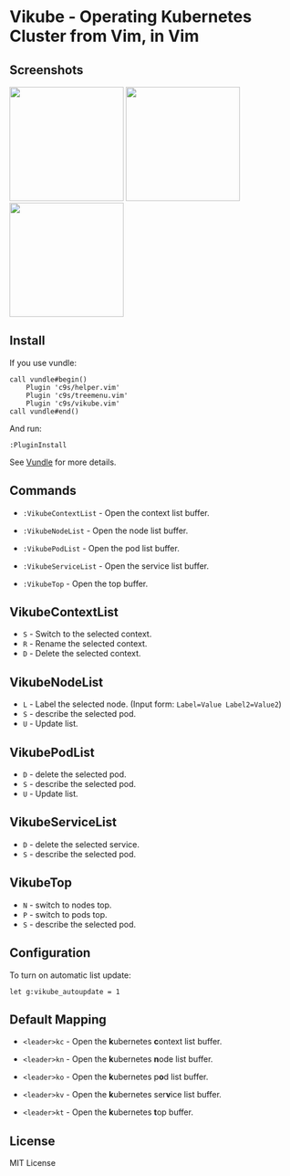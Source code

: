 Vikube - Operating Kubernetes Cluster from Vim, in Vim
======================================================

Screenshots
-----------

<img src="https://raw.githubusercontent.com/c9s/vikube.vim/master/assets/01_pod_describe.png" height="200"/>
<img src="https://raw.githubusercontent.com/c9s/vikube.vim/master/assets/02_top.png" height="200"/>
<img src="https://raw.githubusercontent.com/c9s/vikube.vim/master/assets/03_pod_list.png" height="200"/>

Install
-------

If you use vundle:

```vim
call vundle#begin()
    Plugin 'c9s/helper.vim'
    Plugin 'c9s/treemenu.vim'
    Plugin 'c9s/vikube.vim'
call vundle#end()
```

And run:

```
:PluginInstall
```

See [Vundle](https://github.com/VundleVim/Vundle.vim) for more details.

Commands
--------

- `:VikubeContextList` - Open the context list buffer.

- `:VikubeNodeList` - Open the node list buffer.

- `:VikubePodList` - Open the pod list buffer.

- `:VikubeServiceList` - Open the service list buffer.

- `:VikubeTop` - Open the top buffer.

VikubeContextList
-----------------

- `S` - Switch to the selected context.
- `R` - Rename the selected context.
- `D` - Delete the selected context.

VikubeNodeList
--------------

- `L` - Label the selected node.  (Input form: `Label=Value Label2=Value2`)
- `S` - describe the selected pod.
- `U` - Update list.

VikubePodList
-------------

- `D` - delete the selected pod.
- `S` - describe the selected pod.
- `U` - Update list.

VikubeServiceList
-----------------

- `D` - delete the selected service.
- `S` - describe the selected pod.

VikubeTop
---------

- `N` - switch to nodes top.
- `P` - switch to pods top.
- `S` - describe the selected pod.

Configuration
---------------

To turn on automatic list update:

    let g:vikube_autoupdate = 1

Default Mapping
---------------

- `<leader>kc` - Open the **k**ubernetes **c**ontext list buffer.

- `<leader>kn` - Open the **k**ubernetes **n**ode list buffer.

- `<leader>ko` - Open the **k**ubernetes p**o**d list buffer.

- `<leader>kv` - Open the **k**ubernetes ser**v**ice list buffer.

- `<leader>kt` - Open the **k**ubernetes **t**op buffer.


License
----------
MIT License
